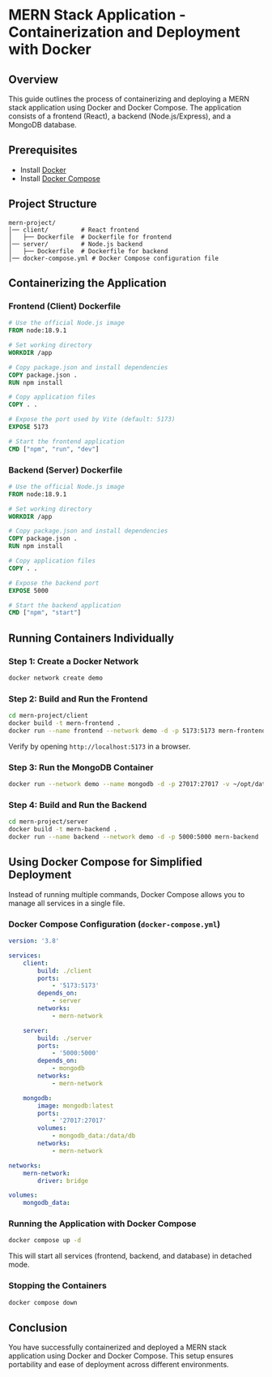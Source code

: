 # MERN Stack Application - Containerization and Deployment with Docker

## Overview

This guide outlines the process of containerizing and deploying a MERN stack application using Docker and Docker Compose. The application consists of a frontend (React), a backend (Node.js/Express), and a MongoDB database.

## Prerequisites

-   Install [Docker](https://docs.docker.com/get-docker/)
-   Install [Docker Compose](https://docs.docker.com/compose/install/)

## Project Structure

```
mern-project/
│── client/         # React frontend
│   ├── Dockerfile  # Dockerfile for frontend
│── server/         # Node.js backend
│   ├── Dockerfile  # Dockerfile for backend
│── docker-compose.yml # Docker Compose configuration file
```

## Containerizing the Application

### Frontend (Client) Dockerfile

```dockerfile
# Use the official Node.js image
FROM node:18.9.1

# Set working directory
WORKDIR /app

# Copy package.json and install dependencies
COPY package.json .
RUN npm install

# Copy application files
COPY . .

# Expose the port used by Vite (default: 5173)
EXPOSE 5173

# Start the frontend application
CMD ["npm", "run", "dev"]
```

### Backend (Server) Dockerfile

```dockerfile
# Use the official Node.js image
FROM node:18.9.1

# Set working directory
WORKDIR /app

# Copy package.json and install dependencies
COPY package.json .
RUN npm install

# Copy application files
COPY . .

# Expose the backend port
EXPOSE 5000

# Start the backend application
CMD ["npm", "start"]
```

## Running Containers Individually

### Step 1: Create a Docker Network

```sh
docker network create demo
```

### Step 2: Build and Run the Frontend

```sh
cd mern-project/client
docker build -t mern-frontend .
docker run --name frontend --network demo -d -p 5173:5173 mern-frontend
```

Verify by opening `http://localhost:5173` in a browser.

### Step 3: Run the MongoDB Container

```sh
docker run --network demo --name mongodb -d -p 27017:27017 -v ~/opt/data:/data/db mongodb:latest
```

### Step 4: Build and Run the Backend

```sh
cd mern-project/server
docker build -t mern-backend .
docker run --name backend --network demo -d -p 5000:5000 mern-backend
```

## Using Docker Compose for Simplified Deployment

Instead of running multiple commands, Docker Compose allows you to manage all services in a single file.

### Docker Compose Configuration (`docker-compose.yml`)

```yaml
version: '3.8'

services:
    client:
        build: ./client
        ports:
            - '5173:5173'
        depends_on:
            - server
        networks:
            - mern-network

    server:
        build: ./server
        ports:
            - '5000:5000'
        depends_on:
            - mongodb
        networks:
            - mern-network

    mongodb:
        image: mongodb:latest
        ports:
            - '27017:27017'
        volumes:
            - mongodb_data:/data/db
        networks:
            - mern-network

networks:
    mern-network:
        driver: bridge

volumes:
    mongodb_data:
```

### Running the Application with Docker Compose

```sh
docker compose up -d
```

This will start all services (frontend, backend, and database) in detached mode.

### Stopping the Containers

```sh
docker compose down
```

## Conclusion

You have successfully containerized and deployed a MERN stack application using Docker and Docker Compose. This setup ensures portability and ease of deployment across different environments.

